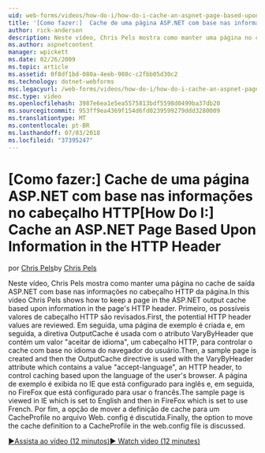 ```yaml
---
uid: web-forms/videos/how-do-i/how-do-i-cache-an-aspnet-page-based-upon-information-in-the-http-header
title: '[Como fazer:]  Cache de uma página ASP.NET com base nas informações no cabeçalho HTTP | Microsoft Docs'
author: rick-anderson
description: Neste vídeo, Chris Pels mostra como manter uma página no cache de saída ASP.NET com base nas informações no cabeçalho HTTP da página. Primeiro, o potencial lho HTTP...
ms.author: aspnetcontent
manager: wpickett
ms.date: 02/26/2009
ms.topic: article
ms.assetid: 0f8df1bd-080a-4eeb-980c-c2fbb05d30c2
ms.technology: dotnet-webforms
msc.legacyurl: /web-forms/videos/how-do-i/how-do-i-cache-an-aspnet-page-based-upon-information-in-the-http-header
msc.type: video
ms.openlocfilehash: 3987e6ea1e5ea5575813bdf5598d0499ba37db20
ms.sourcegitcommit: 953ff9ea4369f154d6fd0239599279ddd3280009
ms.translationtype: MT
ms.contentlocale: pt-BR
ms.lasthandoff: 07/03/2018
ms.locfileid: "37395247"
---
```

<a name="how-do-i--cache-an-aspnet-page-based-upon-information-in-the-http-header"></a><span data-ttu-id="f05f9-104">[Como fazer:]  Cache de uma página ASP.NET com base nas informações no cabeçalho HTTP</span><span class="sxs-lookup"><span data-stu-id="f05f9-104">[How Do I:]  Cache an ASP.NET Page Based Upon Information in the HTTP Header</span></span>
====================
<span data-ttu-id="f05f9-105">por [Chris Pels](https://twitter.com/chrispels)</span><span class="sxs-lookup"><span data-stu-id="f05f9-105">by [Chris Pels](https://twitter.com/chrispels)</span></span>

<span data-ttu-id="f05f9-106">Neste vídeo, Chris Pels mostra como manter uma página no cache de saída ASP.NET com base nas informações no cabeçalho HTTP da página.</span><span class="sxs-lookup"><span data-stu-id="f05f9-106">In this video Chris Pels shows how to keep a page in the ASP.NET output cache based upon information in the page's HTTP header.</span></span> <span data-ttu-id="f05f9-107">Primeiro, os possíveis valores de cabeçalho HTTP são revisados.</span><span class="sxs-lookup"><span data-stu-id="f05f9-107">First, the potential HTTP header values are reviewed.</span></span> <span data-ttu-id="f05f9-108">Em seguida, uma página de exemplo é criada e, em seguida, a diretiva OutputCache é usada com o atributo VaryByHeader que contém um valor "aceitar de idioma", um cabeçalho HTTP, para controlar o cache com base no idioma do navegador do usuário.</span><span class="sxs-lookup"><span data-stu-id="f05f9-108">Then, a sample page is created and then the OutputCache directive is used with the VaryByHeader attribute which contains a value "accept-language", an HTTP header, to control caching based upon the language of the user's browser.</span></span> <span data-ttu-id="f05f9-109">A página de exemplo é exibida no IE que está configurado para inglês e, em seguida, no FireFox que está configurado para usar o francês.</span><span class="sxs-lookup"><span data-stu-id="f05f9-109">The sample page is viewed in IE which is set to English and then in FireFox which is set to use French.</span></span> <span data-ttu-id="f05f9-110">Por fim, a opção de mover a definição de cache para um CacheProfile no arquivo Web. config é discutida.</span><span class="sxs-lookup"><span data-stu-id="f05f9-110">Finally, the option to move the cache definition to a CacheProfile in the web.config file is discussed.</span></span>

[<span data-ttu-id="f05f9-111">&#9654;Assista ao vídeo (12 minutos)</span><span class="sxs-lookup"><span data-stu-id="f05f9-111">&#9654; Watch video (12 minutes)</span></span>](https://channel9.msdn.com/Blogs/ASP-NET-Site-Videos/how-do-i-cache-an-aspnet-page-based-upon-information-in-the-http-header)
